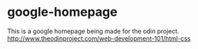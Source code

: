 # google-homepage
This is a google homepage being made for the odin project. 
http://www.theodinproject.com/web-development-101/html-css

